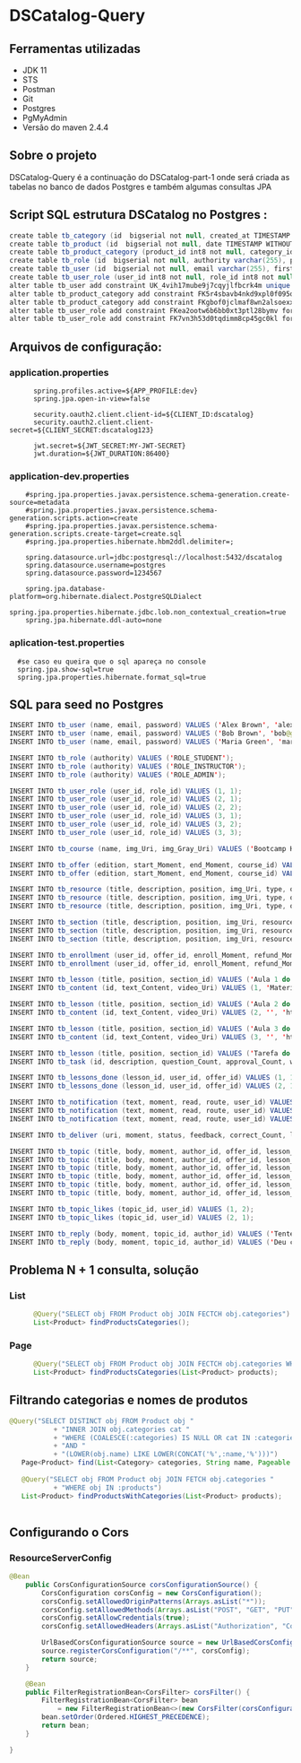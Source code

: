 # DSCatalog-Query

## Ferramentas utilizadas

   * JDK 11
   * STS
   * Postman
   * Git
   * Postgres
   * PgMyAdmin
   * Versão do maven 2.4.4

## Sobre o projeto

DSCatalog-Query é a continuação do DSCatalog-part-1 onde será criada as tabelas no banco de dados Postgres e também algumas consultas JPA 

## Script SQL estrutura DSCatalog no Postgres :

```java
create table tb_category (id  bigserial not null, created_at TIMESTAMP WITHOUT TIME ZONE, name varchar(255), updated_at TIMESTAMP WITHOUT TIME ZONE, primary key (id));
create table tb_product (id  bigserial not null, date TIMESTAMP WITHOUT TIME ZONE, description TEXT, img_url varchar(255), name varchar(255), price float8, primary key (id));
create table tb_product_category (product_id int8 not null, category_id int8 not null, primary key (product_id, category_id));
create table tb_role (id  bigserial not null, authority varchar(255), primary key (id));
create table tb_user (id  bigserial not null, email varchar(255), first_name varchar(255), last_name varchar(255), password varchar(255), primary key (id));
create table tb_user_role (user_id int8 not null, role_id int8 not null, primary key (user_id, role_id));
alter table tb_user add constraint UK_4vih17mube9j7cqyjlfbcrk4m unique (email);
alter table tb_product_category add constraint FK5r4sbavb4nkd9xpl0f095qs2a foreign key (category_id) references tb_category;
alter table tb_product_category add constraint FKgbof0jclmaf8wn2alsoexxq3u foreign key (product_id) references tb_product;
alter table tb_user_role add constraint FKea2ootw6b6bb0xt3ptl28bymv foreign key (role_id) references tb_role;
alter table tb_user_role add constraint FK7vn3h53d0tqdimm8cp45gc0kl foreign key (user_id) references tb_user;

``````````
  
## Arquivos de configuração:

   ### application.properties
   
          spring.profiles.active=${APP_PROFILE:dev}
          spring.jpa.open-in-view=false

          security.oauth2.client.client-id=${CLIENT_ID:dscatalog}
          security.oauth2.client.client-secret=${CLIENT_SECRET:dscatalog123}

          jwt.secret=${JWT_SECRET:MY-JWT-SECRET}
          jwt.duration=${JWT_DURATION:86400}

   
   ### application-dev.properties
   
        #spring.jpa.properties.javax.persistence.schema-generation.create-source=metadata
        #spring.jpa.properties.javax.persistence.schema-generation.scripts.action=create
        #spring.jpa.properties.javax.persistence.schema-generation.scripts.create-target=create.sql
        #spring.jpa.properties.hibernate.hbm2ddl.delimiter=;

        spring.datasource.url=jdbc:postgresql://localhost:5432/dscatalog
        spring.datasource.username=postgres
        spring.datasource.password=1234567

        spring.jpa.database-platform=org.hibernate.dialect.PostgreSQLDialect
        spring.jpa.properties.hibernate.jdbc.lob.non_contextual_creation=true
        spring.jpa.hibernate.ddl-auto=none


### aplication-test.properties

      #se caso eu queira que o sql apareça no console
      spring.jpa.show-sql=true
      spring.jpa.properties.hibernate.format_sql=true
 
 ## SQL para seed no Postgres
 
 ```java
 INSERT INTO tb_user (name, email, password) VALUES ('Alex Brown', 'alex@gmail.com', '$2a$10$eACCYoNOHEqXve8aIWT8Nu3PkMXWBaOxJ9aORUYzfMQCbVBIhZ8tG');
INSERT INTO tb_user (name, email, password) VALUES ('Bob Brown', 'bob@gmail.com', '$2a$10$eACCYoNOHEqXve8aIWT8Nu3PkMXWBaOxJ9aORUYzfMQCbVBIhZ8tG');
INSERT INTO tb_user (name, email, password) VALUES ('Maria Green', 'maria@gmail.com', '$2a$10$eACCYoNOHEqXve8aIWT8Nu3PkMXWBaOxJ9aORUYzfMQCbVBIhZ8tG');

INSERT INTO tb_role (authority) VALUES ('ROLE_STUDENT');
INSERT INTO tb_role (authority) VALUES ('ROLE_INSTRUCTOR');
INSERT INTO tb_role (authority) VALUES ('ROLE_ADMIN');

INSERT INTO tb_user_role (user_id, role_id) VALUES (1, 1);
INSERT INTO tb_user_role (user_id, role_id) VALUES (2, 1);
INSERT INTO tb_user_role (user_id, role_id) VALUES (2, 2);
INSERT INTO tb_user_role (user_id, role_id) VALUES (3, 1);
INSERT INTO tb_user_role (user_id, role_id) VALUES (3, 2);
INSERT INTO tb_user_role (user_id, role_id) VALUES (3, 3);

INSERT INTO tb_course (name, img_Uri, img_Gray_Uri) VALUES ('Bootcamp HTML', 'https://cdn.pixabay.com/photo/2018/03/22/10/55/training-course-3250007_1280.jpg', 'https://upload.wikimedia.org/wikipedia/commons/1/1f/Switch-course-book-grey.svg');

INSERT INTO tb_offer (edition, start_Moment, end_Moment, course_id) VALUES ('1.0', TIMESTAMP WITH TIME ZONE '2020-11-20T03:00:00Z', TIMESTAMP WITH TIME ZONE '2021-11-20T03:00:00Z', 1);
INSERT INTO tb_offer (edition, start_Moment, end_Moment, course_id) VALUES ('2.0', TIMESTAMP WITH TIME ZONE '2020-12-20T03:00:00Z', TIMESTAMP WITH TIME ZONE '2021-12-20T03:00:00Z', 1);

INSERT INTO tb_resource (title, description, position, img_Uri, type, offer_id) VALUES ('Trilha HTML', 'Trilha principal do curso', 1, 'https://cdn.pixabay.com/photo/2018/03/22/10/55/training-course-3250007_1280.jpg', 1, 1);
INSERT INTO tb_resource (title, description, position, img_Uri, type, offer_id) VALUES ('Forum', 'Tire suas dúvidas', 2, 'https://cdn.pixabay.com/photo/2018/03/22/10/55/training-course-3250007_1280.jpg', 2, 1);
INSERT INTO tb_resource (title, description, position, img_Uri, type, offer_id) VALUES ('Lives', 'Lives exclusivas para a turma', 3, 'https://cdn.pixabay.com/photo/2018/03/22/10/55/training-course-3250007_1280.jpg', 0, 1);

INSERT INTO tb_section (title, description, position, img_Uri, resource_id, prerequisite_id) VALUES ('Capítulo 1', 'Neste capítulo vamos começar', 1, 'https://cdn.pixabay.com/photo/2018/03/22/10/55/training-course-3250007_1280.jpg', 1, null);
INSERT INTO tb_section (title, description, position, img_Uri, resource_id, prerequisite_id) VALUES ('Capítulo 2', 'Neste capítulo vamos continuar', 2, 'https://cdn.pixabay.com/photo/2018/03/22/10/55/training-course-3250007_1280.jpg', 1, 1);
INSERT INTO tb_section (title, description, position, img_Uri, resource_id, prerequisite_id) VALUES ('Capítulo 3', 'Neste capítulo vamos finalizar', 3, 'https://cdn.pixabay.com/photo/2018/03/22/10/55/training-course-3250007_1280.jpg', 1, 2);

INSERT INTO tb_enrollment (user_id, offer_id, enroll_Moment, refund_Moment, available, only_Update) VALUES (1, 1, TIMESTAMP WITH TIME ZONE '2020-11-20T13:00:00Z', null, true, false);
INSERT INTO tb_enrollment (user_id, offer_id, enroll_Moment, refund_Moment, available, only_Update) VALUES (2, 1, TIMESTAMP WITH TIME ZONE '2020-11-20T13:00:00Z', null, true, false);

INSERT INTO tb_lesson (title, position, section_id) VALUES ('Aula 1 do capítulo 1', 1, 1);
INSERT INTO tb_content (id, text_Content, video_Uri) VALUES (1, 'Material de apoio: abc', 'https://www.youtube.com/watch?v=sqbqoR-lMf8'); 

INSERT INTO tb_lesson (title, position, section_id) VALUES ('Aula 2 do capítulo 1', 2, 1);
INSERT INTO tb_content (id, text_Content, video_Uri) VALUES (2, '', 'https://www.youtube.com/watch?v=sqbqoR-lMf8'); 

INSERT INTO tb_lesson (title, position, section_id) VALUES ('Aula 3 do capítulo 1', 3, 1);
INSERT INTO tb_content (id, text_Content, video_Uri) VALUES (3, '', 'https://www.youtube.com/watch?v=sqbqoR-lMf8'); 

INSERT INTO tb_lesson (title, position, section_id) VALUES ('Tarefa do capítulo 1', 4, 1);
INSERT INTO tb_task (id, description, question_Count, approval_Count, weight, due_Date) VALUES (4, 'Fazer um trabalho legal', 5, 4, 1.0, TIMESTAMP WITH TIME ZONE '2020-11-25T13:00:00Z');

INSERT INTO tb_lessons_done (lesson_id, user_id, offer_id) VALUES (1, 1, 1);
INSERT INTO tb_lessons_done (lesson_id, user_id, offer_id) VALUES (2, 1, 1);

INSERT INTO tb_notification (text, moment, read, route, user_id) VALUES ('Primeiro feedback de tarefa: favor revisar', TIMESTAMP WITH TIME ZONE '2020-12-10T13:00:00Z', true, '/offers/1/resource/1/sections/1', 1);
INSERT INTO tb_notification (text, moment, read, route, user_id) VALUES ('Segundo feedback: favor revisar', TIMESTAMP WITH TIME ZONE '2020-12-12T13:00:00Z', true, '/offers/1/resource/1/sections/1', 1);
INSERT INTO tb_notification (text, moment, read, route, user_id) VALUES ('Terceiro feedback: favor revisar', TIMESTAMP WITH TIME ZONE '2020-12-14T13:00:00Z', true, '/offers/1/resource/1/sections/1', 1);

INSERT INTO tb_deliver (uri, moment, status, feedback, correct_Count, lesson_id, user_id, offer_id) VALUES ('https://github.com/devsuperior/bds-dslearn', TIMESTAMP WITH TIME ZONE '2020-12-10T10:00:00Z', 0, null, null, 4, 1, 1);

INSERT INTO tb_topic (title, body, moment, author_id, offer_id, lesson_id) VALUES ('Título do tópico 1', 'Corpo do tópico 1', TIMESTAMP WITH TIME ZONE '2020-12-12T13:00:00Z', 1, 1, 1);
INSERT INTO tb_topic (title, body, moment, author_id, offer_id, lesson_id) VALUES ('Título do tópico 2', 'Corpo do tópico 2', TIMESTAMP WITH TIME ZONE '2020-12-13T13:00:00Z', 2, 1, 1);
INSERT INTO tb_topic (title, body, moment, author_id, offer_id, lesson_id) VALUES ('Título do tópico 3', 'Corpo do tópico 3', TIMESTAMP WITH TIME ZONE '2020-12-14T13:00:00Z', 2, 1, 1);
INSERT INTO tb_topic (title, body, moment, author_id, offer_id, lesson_id) VALUES ('Título do tópico 4', 'Corpo do tópico 4', TIMESTAMP WITH TIME ZONE '2020-12-15T13:00:00Z', 1, 1, 2);
INSERT INTO tb_topic (title, body, moment, author_id, offer_id, lesson_id) VALUES ('Título do tópico 5', 'Corpo do tópico 5', TIMESTAMP WITH TIME ZONE '2020-12-16T13:00:00Z', 1, 1, 2);
INSERT INTO tb_topic (title, body, moment, author_id, offer_id, lesson_id) VALUES ('Título do tópico 6', 'Corpo do tópico 6', TIMESTAMP WITH TIME ZONE '2020-12-17T13:00:00Z', 2, 1, 3);

INSERT INTO tb_topic_likes (topic_id, user_id) VALUES (1, 2);
INSERT INTO tb_topic_likes (topic_id, user_id) VALUES (2, 1);

INSERT INTO tb_reply (body, moment, topic_id, author_id) VALUES ('Tente reiniciar o computador', TIMESTAMP WITH TIME ZONE '2020-12-15T13:00:00Z', 1, 2);
INSERT INTO tb_reply (body, moment, topic_id, author_id) VALUES ('Deu certo, valeu!', TIMESTAMP WITH TIME ZONE '2020-12-20T13:00:00Z', 1, 1);

 ```
 
 ## Problema N + 1 consulta, solução
 
### List
 ````java 
       @Query("SELECT obj FROM Product obj JOIN FECTCH obj.categories")
       List<Product> findProductsCategories();
 ````
 
 ### Page
 ````java 
       @Query("SELECT obj FROM Product obj JOIN FECTCH obj.categories WHERE obj IN :products")
       List<Product> findProductsCategories(List<Product> products);
 ````
 
 ## Filtrando categorias e nomes de produtos
 ````java
 @Query("SELECT DISTINCT obj FROM Product obj "
			+ "INNER JOIN obj.categories cat "
			+ "WHERE (COALESCE(:categories) IS NULL OR cat IN :categories)" 
			+ "AND "
			+ "(LOWER(obj.name) LIKE LOWER(CONCAT('%',:name,'%')))") 
	Page<Product> find(List<Category> categories, String name, Pageable page);
	
	@Query("SELECT obj FROM Product obj JOIN FETCH obj.categories " 
			+ "WHERE obj IN :products") 
	List<Product> findProductsWithCategories(List<Product> products);
  
  ``````
  

## Configurando o Cors

### ResourceServerConfig
````java
@Bean
	public CorsConfigurationSource corsConfigurationSource() {
		CorsConfiguration corsConfig = new CorsConfiguration();
		corsConfig.setAllowedOriginPatterns(Arrays.asList("*"));
		corsConfig.setAllowedMethods(Arrays.asList("POST", "GET", "PUT", "DELETE", "PATCH"));
		corsConfig.setAllowCredentials(true);
		corsConfig.setAllowedHeaders(Arrays.asList("Authorization", "Content-Type"));

		UrlBasedCorsConfigurationSource source = new UrlBasedCorsConfigurationSource();
		source.registerCorsConfiguration("/**", corsConfig);
		return source;
	}

	@Bean
	public FilterRegistrationBean<CorsFilter> corsFilter() {
		FilterRegistrationBean<CorsFilter> bean 
			= new FilterRegistrationBean<>(new CorsFilter(corsConfigurationSource()));
		bean.setOrder(Ordered.HIGHEST_PRECEDENCE);
		return bean;
	}	

}


````
 
 
 
 
